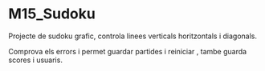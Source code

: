 # M15_Sudoku
Projecte de sudoku grafic, controla linees verticals horitzontals i diagonals.

Comprova els errors i permet guardar partides i reiniciar , tambe guarda scores i usuaris.
